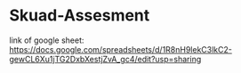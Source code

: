 # Skuad-Assesment
link of google sheet:  https://docs.google.com/spreadsheets/d/1R8nH9lekC3lkC2-gewCL6Xu1jTG2DxbXestjZvA_gc4/edit?usp=sharing

